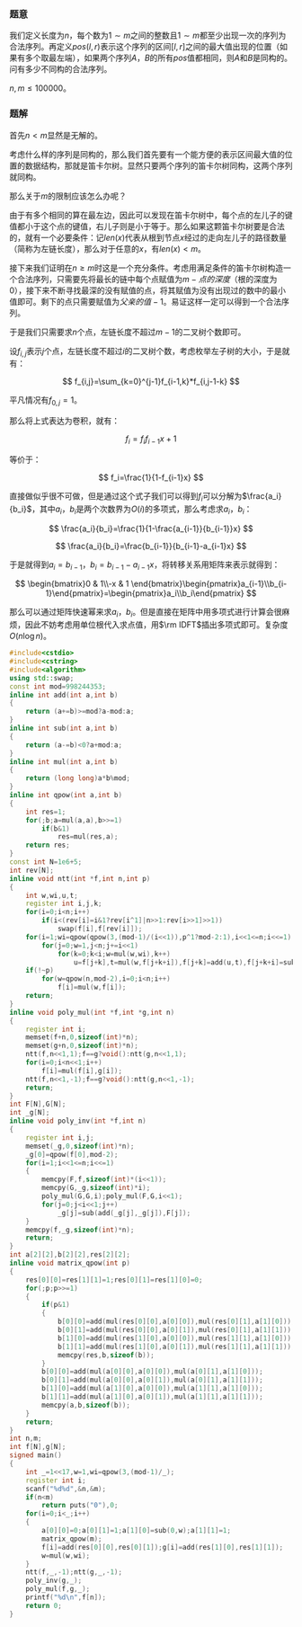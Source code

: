 ### 题意

我们定义长度为$n$，每个数为$1\sim m$之间的整数且$1\sim m$都至少出现一次的序列为合法序列。再定义$pos(l,r)$表示这个序列的区间$[l,r]$之间的最大值出现的位置（如果有多个取最左端），如果两个序列$A$，$B$的所有$pos$值都相同，则$A$和$B$是同构的。问有多少不同构的合法序列。

$n,m\leq 100000$。

### 题解

首先$n<m$显然是无解的。

考虑什么样的序列是同构的，那么我们首先要有一个能方便的表示区间最大值的位置的数据结构，那就是笛卡尔树。显然只要两个序列的笛卡尔树同构，这两个序列就同构。

那么关于$m$的限制应该怎么办呢？

由于有多个相同的算在最左边，因此可以发现在笛卡尔树中，每个点的左儿子的键值都小于这个点的键值，右儿子则是小于等于。那么如果这颗笛卡尔树要是合法的，就有一个必要条件：记$len(x)$代表从根到节点$x$经过的走向左儿子的路径数量（简称为左链长度），那么对于任意的$x$，有$len(x)<m$。

接下来我们证明在$n\geq m$时这是一个充分条件。考虑用满足条件的笛卡尔树构造一个合法序列，只需要先将最长的链中每个点赋值为$m-点的深度$（根的深度为$0$），接下来不断寻找最深的没有赋值的点，将其赋值为没有出现过的数中的最小值即可。剩下的点只需要赋值为$父亲的值-1$。易证这样一定可以得到一个合法序列。

于是我们只需要求$n$个点，左链长度不超过$m-1$的二叉树个数即可。

设$f_{i,j}$表示$j$个点，左链长度不超过$i$的二叉树个数，考虑枚举左子树的大小，于是就有：

$$
f_{i,j}=\sum_{k=0}^{j-1}f_{i-1,k}*f_{i,j-1-k}
$$

平凡情况有$f_{0,j}=1$。

那么将上式表达为卷积，就有：

$$
f_i=f_if_{i-1}x+1
$$

等价于：

$$
f_i=\frac{1}{1-f_{i-1}x}
$$

直接做似乎很不可做，但是通过这个式子我们可以得到$f_i$可以分解为$\frac{a_i}{b_i}$，其中$a_i$，$b_i$是两个次数界为$O(i)$的多项式，那么考虑求$a_i$，$b_i$：

$$
\frac{a_i}{b_i}=\frac{1}{1-\frac{a_{i-1}}{b_{i-1}}x}
$$

$$
\frac{a_i}{b_i}=\frac{b_{i-1}}{b_{i-1}-a_{i-1}x}
$$

于是就得到$a_i=b_{i-1}$，$b_i=b_{i-1}-a_{i-1}x$，将转移关系用矩阵来表示就得到：

$$
\begin{bmatrix}0 & 1\\-x & 1 \end{bmatrix}\begin{pmatrix}a_{i-1}\\b_{i-1}\end{pmatrix}=\begin{pmatrix}a_i\\b_i\end{pmatrix}
$$

那么可以通过矩阵快速幂来求$a_i$，$b_i$。但是直接在矩阵中用多项式进行计算会很麻烦，因此不妨考虑用单位根代入求点值，用$\rm IDFT$插出多项式即可。复杂度$O(n\log n)$。

```cpp
#include<cstdio>
#include<cstring>
#include<algorithm>
using std::swap;
const int mod=998244353;
inline int add(int a,int b)
{
	return (a+=b)>=mod?a-mod:a;
}
inline int sub(int a,int b)
{
	return (a-=b)<0?a+mod:a;
}
inline int mul(int a,int b)
{
	return (long long)a*b%mod;
}
inline int qpow(int a,int b)
{
	int res=1;
	for(;b;a=mul(a,a),b>>=1)
		if(b&1)
			res=mul(res,a);
	return res;
}
const int N=1e6+5;
int rev[N];
inline void ntt(int *f,int n,int p)
{
	int w,wi,u,t;
	register int i,j,k;
	for(i=0;i<n;i++)
		if(i<(rev[i]=i&1?rev[i^1]|n>>1:rev[i>>1]>>1))
			swap(f[i],f[rev[i]]);
	for(i=1;wi=qpow(qpow(3,(mod-1)/(i<<1)),p^1?mod-2:1),i<<1<=n;i<<=1)
		for(j=0;w=1,j<n;j+=i<<1)
			for(k=0;k<i;w=mul(w,wi),k++)
				u=f[j+k],t=mul(w,f[j+k+i]),f[j+k]=add(u,t),f[j+k+i]=sub(u,t);
	if(!~p)
		for(w=qpow(n,mod-2),i=0;i<n;i++)
			f[i]=mul(w,f[i]);
	return;
}
inline void poly_mul(int *f,int *g,int n)
{
	register int i;
	memset(f+n,0,sizeof(int)*n);
	memset(g+n,0,sizeof(int)*n);
	ntt(f,n<<1,1);f==g?void():ntt(g,n<<1,1);
	for(i=0;i<n<<1;i++)
		f[i]=mul(f[i],g[i]);
	ntt(f,n<<1,-1);f==g?void():ntt(g,n<<1,-1);
	return;
}
int F[N],G[N];
int _g[N];
inline void poly_inv(int *f,int n)
{
	register int i,j;
	memset(_g,0,sizeof(int)*n);
	_g[0]=qpow(f[0],mod-2);
	for(i=1;i<<1<=n;i<<=1)
	{
		memcpy(F,f,sizeof(int)*(i<<1));
		memcpy(G,_g,sizeof(int)*i);
		poly_mul(G,G,i);poly_mul(F,G,i<<1);
		for(j=0;j<i<<1;j++)
			_g[j]=sub(add(_g[j],_g[j]),F[j]);
	}
	memcpy(f,_g,sizeof(int)*n);
	return;
}
int a[2][2],b[2][2],res[2][2];
inline void matrix_qpow(int p)
{
	res[0][0]=res[1][1]=1;res[0][1]=res[1][0]=0;
	for(;p;p>>=1)
	{
		if(p&1)
		{
			b[0][0]=add(mul(res[0][0],a[0][0]),mul(res[0][1],a[1][0]));
			b[0][1]=add(mul(res[0][0],a[0][1]),mul(res[0][1],a[1][1]));
			b[1][0]=add(mul(res[1][0],a[0][0]),mul(res[1][1],a[1][0]));
			b[1][1]=add(mul(res[1][0],a[0][1]),mul(res[1][1],a[1][1]));
			memcpy(res,b,sizeof(b));
		}
		b[0][0]=add(mul(a[0][0],a[0][0]),mul(a[0][1],a[1][0]));
		b[0][1]=add(mul(a[0][0],a[0][1]),mul(a[0][1],a[1][1]));
		b[1][0]=add(mul(a[1][0],a[0][0]),mul(a[1][1],a[1][0]));
		b[1][1]=add(mul(a[1][0],a[0][1]),mul(a[1][1],a[1][1]));
		memcpy(a,b,sizeof(b));
	}
	return;
}
int n,m;
int f[N],g[N];
signed main()
{
	int _=1<<17,w=1,wi=qpow(3,(mod-1)/_);
	register int i;
	scanf("%d%d",&n,&m);
	if(n<m)
		return puts("0"),0;
	for(i=0;i<_;i++)
	{
		a[0][0]=0;a[0][1]=1;a[1][0]=sub(0,w);a[1][1]=1;
		matrix_qpow(m);
		f[i]=add(res[0][0],res[0][1]);g[i]=add(res[1][0],res[1][1]);
		w=mul(w,wi);
	}
	ntt(f,_,-1);ntt(g,_,-1);
	poly_inv(g,_);
	poly_mul(f,g,_);
	printf("%d\n",f[n]);
	return 0;
}
```